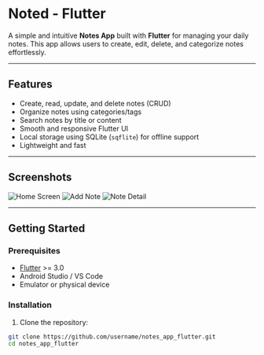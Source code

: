 # Noted - Flutter

A simple and intuitive **Notes App** built with **Flutter** for managing your daily notes. This app allows users to create, edit, delete, and categorize notes effortlessly.

---

## Features

- Create, read, update, and delete notes (CRUD)
- Organize notes using categories/tags
- Search notes by title or content
- Smooth and responsive Flutter UI
- Local storage using SQLite (`sqflite`) for offline support
- Lightweight and fast

---

## Screenshots

![Home Screen](assets/screenshots/home.png)
![Add Note](assets/screenshots/add_note.png)
![Note Detail](assets/screenshots/note_detail.png)

---

## Getting Started

### Prerequisites

- [Flutter](https://flutter.dev/docs/get-started/install) >= 3.0
- Android Studio / VS Code
- Emulator or physical device

### Installation

1. Clone the repository:

```bash
git clone https://github.com/username/notes_app_flutter.git
cd notes_app_flutter

